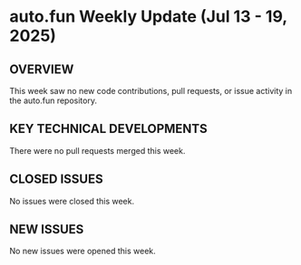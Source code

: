 # auto.fun Weekly Update (Jul 13 - 19, 2025)

## OVERVIEW
This week saw no new code contributions, pull requests, or issue activity in the auto.fun repository.

## KEY TECHNICAL DEVELOPMENTS
There were no pull requests merged this week.

## CLOSED ISSUES
No issues were closed this week.

## NEW ISSUES
No new issues were opened this week.